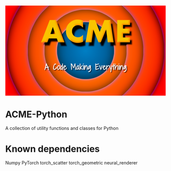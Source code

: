 ![ACME Logo](/logo.png)
# ACME-Python
A collection of utility functions and classes for Python


# Known dependencies
Numpy
PyTorch
torch_scatter
torch_geometric
neural_renderer

